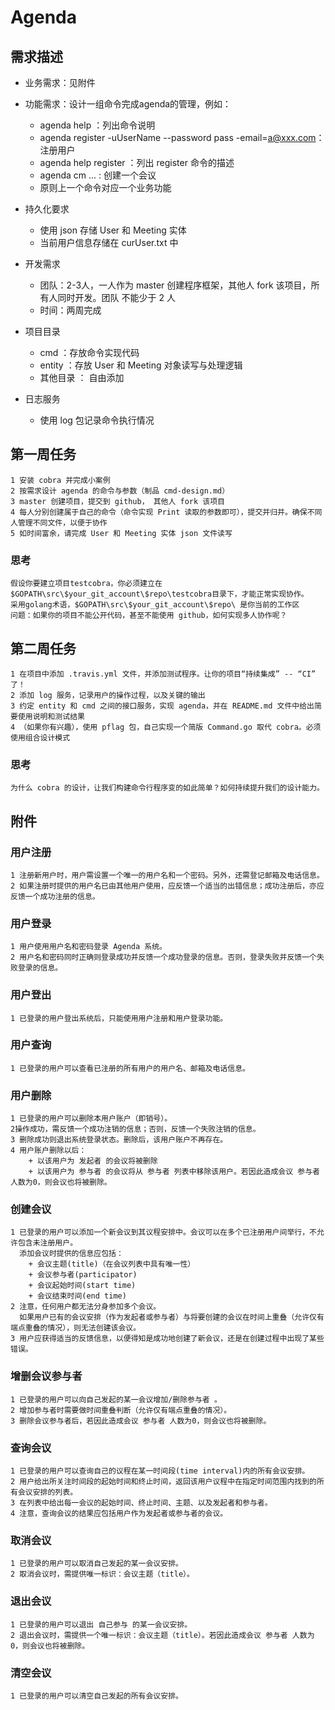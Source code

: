 # Agenda

## 需求描述
- 业务需求：见附件
- 功能需求：设计一组命令完成agenda的管理，例如：
    + agenda help ：列出命令说明
    + agenda register -uUserName --password pass -email=a@xxx.com：注册用户
    + agenda help register ：列出 register 命令的描述
    + agenda cm ... : 创建一个会议
    + 原则上一个命令对应一个业务功能

- 持久化要求
    + 使用 json 存储 User 和 Meeting 实体
    + 当前用户信息存储在 curUser.txt 中

- 开发需求
    + 团队：2-3人，一人作为 master 创建程序框架，其他人 fork 该项目，所有人同时开发。团队 不能少于 2 人
    + 时间：两周完成

- 项目目录
    + cmd ：存放命令实现代码
    + entity ：存放 User 和 Meeting 对象读写与处理逻辑
    + 其他目录 ： 自由添加

- 日志服务
    + 使用 log 包记录命令执行情况

## 第一周任务
    1 安装 cobra 并完成小案例
    2 按需求设计 agenda 的命令与参数（制品 cmd-design.md）
    3 master 创建项目，提交到 github， 其他人 fork 该项目
    4 每人分别创建属于自己的命令（命令实现 Print 读取的参数即可），提交并归并。确保不同人管理不同文件，以便于协作
    5 如时间富余，请完成 User 和 Meeting 实体 json 文件读写

### 思考
    假设你要建立项目testcobra，你必须建立在 $GOPATH\src\$your_git_account\$repo\testcobra目录下，才能正常实现协作。
    采用golang术语，$GOPATH\src\$your_git_account\$repo\ 是你当前的工作区
    问题：如果你的项目不能公开代码，甚至不能使用 github，如何实现多人协作呢？



## 第二周任务
    1 在项目中添加 .travis.yml 文件，并添加测试程序。让你的项目“持续集成” -- “CI” 了！
    2 添加 log 服务，记录用户的操作过程，以及关键的输出
    3 约定 entity 和 cmd 之间的接口服务，实现 agenda，并在 README.md 文件中给出简要使用说明和测试结果
    4 （如果你有兴趣），使用 pflag 包，自己实现一个简版 Command.go 取代 cobra。必须使用组合设计模式

### 思考
    为什么 cobra 的设计，让我们构建命令行程序变的如此简单？如何持续提升我们的设计能力。


## 附件
### 用户注册
    1 注册新用户时，用户需设置一个唯一的用户名和一个密码。另外，还需登记邮箱及电话信息。
    2 如果注册时提供的用户名已由其他用户使用，应反馈一个适当的出错信息；成功注册后，亦应反馈一个成功注册的信息。

### 用户登录
    1 用户使用用户名和密码登录 Agenda 系统。
    2 用户名和密码同时正确则登录成功并反馈一个成功登录的信息。否则，登录失败并反馈一个失败登录的信息。

### 用户登出
    1 已登录的用户登出系统后，只能使用用户注册和用户登录功能。

### 用户查询
    1 已登录的用户可以查看已注册的所有用户的用户名、邮箱及电话信息。

### 用户删除
    1 已登录的用户可以删除本用户账户（即销号）。
    2操作成功，需反馈一个成功注销的信息；否则，反馈一个失败注销的信息。
    3 删除成功则退出系统登录状态。删除后，该用户账户不再存在。
    4 用户账户删除以后：
        + 以该用户为 发起者 的会议将被删除
        + 以该用户为 参与者 的会议将从 参与者 列表中移除该用户。若因此造成会议 参与者 人数为0，则会议也将被删除。

### 创建会议
    1 已登录的用户可以添加一个新会议到其议程安排中。会议可以在多个已注册用户间举行，不允许包含未注册用户。
      添加会议时提供的信息应包括：
        + 会议主题(title)（在会议列表中具有唯一性）
        + 会议参与者(participator)
        + 会议起始时间(start time)
        + 会议结束时间(end time)
    2 注意，任何用户都无法分身参加多个会议。
      如果用户已有的会议安排（作为发起者或参与者）与将要创建的会议在时间上重叠（允许仅有端点重叠的情况），则无法创建该会议。
    3 用户应获得适当的反馈信息，以便得知是成功地创建了新会议，还是在创建过程中出现了某些错误。


### 增删会议参与者
    1 已登录的用户可以向自己发起的某一会议增加/删除参与者 。
    2 增加参与者时需要做时间重叠判断（允许仅有端点重叠的情况）。
    3 删除会议参与者后，若因此造成会议 参与者 人数为0，则会议也将被删除。

### 查询会议
    1 已登录的用户可以查询自己的议程在某一时间段(time interval)内的所有会议安排。
    2 用户给出所关注时间段的起始时间和终止时间，返回该用户议程中在指定时间范围内找到的所有会议安排的列表。
    3 在列表中给出每一会议的起始时间、终止时间、主题、以及发起者和参与者。
    4 注意，查询会议的结果应包括用户作为发起者或参与者的会议。

### 取消会议
    1 已登录的用户可以取消自己发起的某一会议安排。
    2 取消会议时，需提供唯一标识：会议主题（title）。

### 退出会议
    1 已登录的用户可以退出 自己参与 的某一会议安排。
    2 退出会议时，需提供一个唯一标识：会议主题（title）。若因此造成会议 参与者 人数为0，则会议也将被删除。

### 清空会议
    1 已登录的用户可以清空自己发起的所有会议安排。

